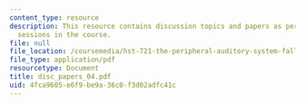 ```yaml
---
content_type: resource
description: This resource contains discussion topics and papers as per the discussion
  sessions in the course.
file: null
file_location: /coursemedia/hst-721-the-peripheral-auditory-system-fall-2005/4fca9605e6f9be9a36c0f3d02adfc41c_disc_papers_04.pdf
file_type: application/pdf
resourcetype: Document
title: disc_papers_04.pdf
uid: 4fca9605-e6f9-be9a-36c0-f3d02adfc41c
---
```

